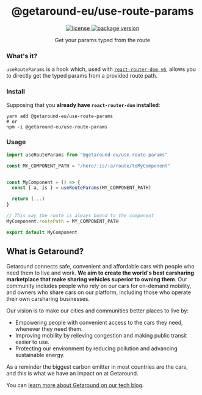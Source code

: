 <h1 align="center">@getaround-eu/use-route-params</h1>

<div align="center">
  <a href="https://github.com/drivy/use-route-params/blob/main/LICENSE">
    <img src="https://badgen.net/npm/license/@getaround-eu/use-route-params" alt="license" />
  </a>
  <a href="https://npmjs.com/package/@getaround-eu/use-route-params">
    <img src="https://badgen.net/npm/v/@getaround-eu/use-route-params" alt="package version" />
  </a>
</div>

<p align="center">Get your params typed from the route</p>

### What's it?

`useRouteParams` is a hook which, used with [`react-router-dom v6`](https://github.com/remix-run/react-router/tree/main/packages/react-router-dom), allows you to directly get the typed params from a provided route path.

### Install

Supposing that you __already have `react-router-dom` installed__:

```shell
yarn add @getaround-eu/use-route-params
# or
npm -i @getaround-eu/use-route-params
```

### Usage

```typescript
import useRouteParams from "@getaround-eu/use-route-params"

const MY_COMPONENT_PATH = "/here/:is/:a/route/toMyComponent"


const MyComponent = () => {
  const { a, is } = useRouteParams(MY_COMPONENT_PATH)

  return (...)
}

// This way the route is always bound to the component
MyComponent.routePath = MY_COMPONENT_PATH

export default MyComponent

```

## What is Getaround?

Getaround connects safe, convenient and affordable cars with people who need them to live and work. **We aim to create the world's best carsharing marketplace that make sharing vehicles superior to owning them**. Our community includes people who rely on our cars for on-demand mobility, and owners who share cars on our platform, including those who operate their own carsharing businesses.

Our vision is to make our cities and communities better places to live by:
- Empowering people with convenient access to the cars they need, whenever they need them.
- Improving mobility by relieving congestion and making public transit easier to use.
- Protecting our environment by reducing pollution and advancing sustainable energy.

As a reminder the biggest carbon emitter in most countries are the cars, and this is what we have an impact on at Getaround.

You can [learn more about Getaround on our tech blog](https://getaround.tech/about/).
